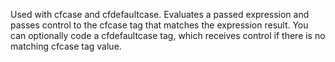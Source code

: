Used with cfcase and cfdefaultcase. Evaluates a passed expression and passes control to the
  cfcase tag that matches the expression result. You can optionally code a cfdefaultcase tag, which
  receives control if there is no matching cfcase tag value. 